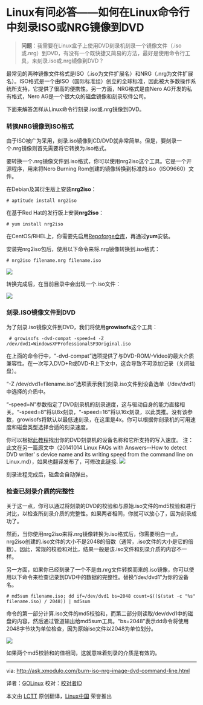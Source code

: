 Linux有问必答——如何在Linux命令行中刻录ISO或NRG镜像到DVD
================================================================================
> **问题**：我需要在Linux盒子上使用DVD刻录机刻录一个镜像文件（.iso或.nrg）到DVD，有没有一个既快捷又简易的方法，最好是使用命令行工具，来刻录.iso或.nrg镜像到DVD？

最常见的两种镜像文件格式是ISO（.iso为文件扩展名）和NRG（.nrg为文件扩展名）。ISO格式是一个由ISO（国际标准组）创立的全球标准，因此被大多数操作系统所支持，它提供了很高的便携性。另一方面，NRG格式是由Nero AG开发的私有格式，Nero AG是一个很大众的磁盘镜像和刻录软件公司。

下面来解答怎样从Linux命令行刻录.iso或.nrg镜像到DVD。

### 转换NRG镜像到ISO格式 ###

由于ISO被广为采用，刻录.iso镜像到CD/DVD就非常简单。但是，要刻录一个.nrg镜像则首先需要将它转换为.iso格式。

要转换一个.nrg镜像文件到.iso格式，你可以使用nrg2iso这个工具。它是一个开源程序，用来将Nero Burning Rom创建的镜像转换到标准的.iso（ISO9660）文件。

在Debian及其衍生版上安装**nrg2iso**：

    # aptitude install nrg2iso

在基于Red Hat的发行版上安装**nrg2iso**：

    # yum install nrg2iso 

在CentOS/RHEL上，你需要先启用[Repoforge仓库][1]，再通过**yum**安装。

安装完nrg2iso包后，使用以下命令来将.nrg镜像转换到.iso格式：

    # nrg2iso filename.nrg filename.iso 

![](https://farm3.staticflickr.com/2945/15507409981_99eddd2577_z.jpg)

转换完成后，在当前目录中会出现一个.iso文件：

![](https://farm4.staticflickr.com/3945/15323823510_c933d7710f_z.jpg)

### 刻录.ISO镜像文件到DVD ### 

为了刻录.iso镜像文件到DVD，我们将使用**growisofs**这个工具：

     # growisofs -dvd-compat -speed=4 -Z /dev/dvd1=WindowsXPProfessionalSP3Original.iso 

在上面的命令行中，“-dvd-compat”选项提供了与DVD-ROM/-Video的最大介质兼容性。在一次写入DVD+R或DVD-R上下文中，这会导致不可添加记录（关闭磁盘）。

“-Z /dev/dvd1=filename.iso”选项表示我们刻录.iso文件到设备选单（/dev/dvd1）中选择的介质中。

“-speed=N”参数指定了DVD刻录机的刻录速度，这与驱动自身的能力直接相关。“-speed=8”将以8x刻录，“-speed=16”将以16x刻录，以此类推。没有该参数，growisofs将默认以最低速刻录，在这里是4x。你可以根据你刻录机的可用速度和磁盘类型选择合适的刻录速度。

你可以根据[此教程][2]找出你的DVD刻录机的设备名称和它所支持的写入速度。
注：此文在另一篇原文中（20141014 Linux FAQs with Answers--How to detect DVD writer' s device name and its writing speed from the command line on Linux.md），如果也翻译发布了，可修改此链接.
![](https://farm3.staticflickr.com/2947/15510172352_5c09c2f495_z.jpg)

刻录进程完成后，磁盘会自动弹出。

### 检查已刻录介质的完整性 ###

关于这一点，你可以通过将刻录的DVD的校验和与原始.iso文件的md5校验和进行对比，以检查所刻录介质的完整性。如果两者相同，你就可以放心了，因为刻录成功了。

然而，当你使用nrg2iso来将.nrg镜像转换为.iso格式后，你需要明白一点，nrg2iso创建的.iso文件的大小不是2048的倍数（通常，.iso文件的大小是它的倍数）。因此，常规的校验和对比，结果一般是该.iso文件和刻录介质的内容不一样。

另一方面，如果你已经刻录了一个不是由.nrg文件转换而来的.iso镜像，你可以使用以下命令来检查记录到DVD中的数据的完整性。替换“/dev/dvd1”为你的设备名。

    # md5sum filename.iso; dd if=/dev/dvd1 bs=2048 count=$(($(stat -c "%s" filename.iso) / 2048)) | md5sum 

命令的第一部分计算.iso文件的md5校验和，而第二部分则读取/dev/dvd1中的磁盘的内容，然后通过管道输出给md5sum工具。“bs=2048”表示dd命令将使用2048字节块为单位检查，因为原始iso文件以2048为单位划分。

![](https://farm3.staticflickr.com/2949/15487396726_bcf47d536f_z.jpg)

如果两个md5校验和的值相同，这就意味着刻录的介质是有效的。

--------------------------------------------------------------------------------

via: http://ask.xmodulo.com/burn-iso-nrg-image-dvd-command-line.html

译者：[GOLinux](https://github.com/GOLinux)
校对：[校对者ID](https://github.com/校对者ID)

本文由 [LCTT](https://github.com/LCTT/TranslateProject) 原创翻译，[Linux中国](http://linux.cn/) 荣誉推出

[1]:http://xmodulo.com/how-to-set-up-rpmforge-repoforge-repository-on-centos.html
[2]:http://ask.xmodulo.com/detect-dvd-writer-device-name-writing-speed-command-line-linux.html
